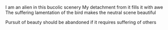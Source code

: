 I am an alien in this bucolic scenery
My detachment from it fills it with awe
The suffering lamentation of the bird makes the neutral scene beautiful

Pursuit of beauty should be abandoned if it requires suffering of others
